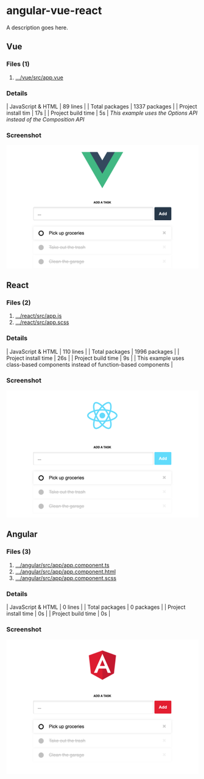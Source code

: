 # angular-vue-react

A description goes here.

## Vue

### Files (1)

1. […/vue/src/app.vue](https://github.com/andybeckmann/angular-vue-react/blob/main/vue/src/App.vue)

### Details

| JavaScript & HTML | 89 lines |
| Total packages | 1337 packages |
| Project install tim | 17s |
| Project build time | 5s |
*This example uses the Options API instead of the Composition API*

### Screenshot

![Vue Todo App Screenshot](/screenshot-vue.png?raw=true)

## React

### Files (2)

1. […/react/src/app.js](https://github.com/andybeckmann/angular-vue-react/blob/main/react/src/App.js)
2. […/react/src/app.scss](https://github.com/andybeckmann/angular-vue-react/blob/main/react/src/App.js)

### Details

| JavaScript & HTML | 110 lines |
| Total packages | 1996 packages |
| Project install time | 26s |
| Project build time | 9s |
| This example uses class-based components instead of function-based components |

### Screenshot

![React Todo App Screenshot](/screenshot-react.png?raw=true)

## Angular

### Files (3)

1. […/angular/src/app/app.component.ts](https://github.com/andybeckmann/angular-vue-react/blob/main/angular/src/app/app.component.ts)
2. […/angular/src/app/app.component.html](https://github.com/andybeckmann/angular-vue-react/blob/main/angular/src/app/app.component.html)
3. […/angular/src/app/app.component.scss](https://github.com/andybeckmann/angular-vue-react/blob/main/angular/src/app/app.component.scss)

### Details

| JavaScript & HTML	| 0 lines |
| Total packages | 0 packages |
| Project install time | 0s |
| Project build time | 0s |

### Screenshot

![Angular Todo App Screenshot](/screenshot-angular.png?raw=true)

